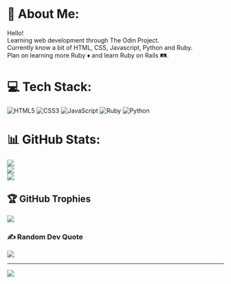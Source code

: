 # 💫 About Me:
Hello!<br>Learning web development through The Odin Project.<br>Currently know a bit of HTML, CSS, Javascript, Python and Ruby.<br>Plan on learning more Ruby ♦️ and learn Ruby on Rails 🛤.


# 💻 Tech Stack:
![HTML5](https://img.shields.io/badge/html5-%23E34F26.svg?style=for-the-badge&logo=html5&logoColor=white) ![CSS3](https://img.shields.io/badge/css3-%231572B6.svg?style=for-the-badge&logo=css3&logoColor=white) ![JavaScript](https://img.shields.io/badge/javascript-%23323330.svg?style=for-the-badge&logo=javascript&logoColor=%23F7DF1E) ![Ruby](https://img.shields.io/badge/ruby-%23CC342D.svg?style=for-the-badge&logo=ruby&logoColor=white) ![Python](https://img.shields.io/badge/python-3670A0?style=for-the-badge&logo=python&logoColor=ffdd54)
# 📊 GitHub Stats:
![](https://github-readme-stats-emmanuelest.vercel.app/api?username=emmanuelEst&theme=radical&hide_border=false&include_all_commits=false&count_private=true)<br/>
![](https://github-readme-streak-stats.herokuapp.com/?user=emmanuelEst&theme=radical&hide_border=false)<br/>
![](https://github-readme-stats-emmanuelest.vercel.app/api/top-langs/?username=emmanuelEst&theme=radical&hide_border=false&include_all_commits=false&count_private=true&layout=compact)

## 🏆 GitHub Trophies
![](https://github-profile-trophy.vercel.app/?username=emmanuelEst&theme=radical&no-frame=true&no-bg=false&margin-w=4)

### ✍️ Random Dev Quote
![](https://quotes-github-readme.vercel.app/api?type=vetical&theme=radical)

---
[![](https://visitcount.itsvg.in/api?id=emmanuelEst&icon=0&color=0)](https://visitcount.itsvg.in)
